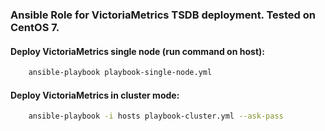 ### Ansible Role for VictoriaMetrics TSDB deployment. Tested on CentOS 7.

#### Deploy VictoriaMetrics single node (run command on host):
```bash
    ansible-playbook playbook-single-node.yml
```
#### Deploy VictoriaMetrics in cluster mode:
```bash
    ansible-playbook -i hosts playbook-cluster.yml --ask-pass
```
